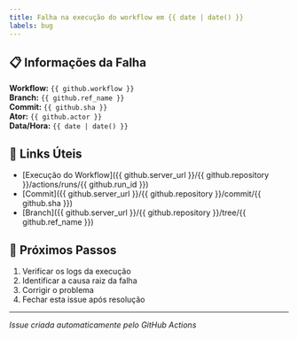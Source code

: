 ```yaml
---
title: Falha na execução do workflow em {{ date | date() }}
labels: bug
---
```


## 📋 Informações da Falha

**Workflow:** `{{ github.workflow }}`  
**Branch:** `{{ github.ref_name }}`  
**Commit:** `{{ github.sha }}`  
**Ator:** `{{ github.actor }}`  
**Data/Hora:** `{{ date | date() }}`  

## 🔗 Links Úteis

- [Execução do Workflow]({{ github.server_url }}/{{ github.repository }}/actions/runs/{{ github.run_id }})
- [Commit]({{ github.server_url }}/{{ github.repository }}/commit/{{ github.sha }})
- [Branch]({{ github.server_url }}/{{ github.repository }}/tree/{{ github.ref_name }})

## 📝 Próximos Passos

1. Verificar os logs da execução
2. Identificar a causa raiz da falha
3. Corrigir o problema
4. Fechar esta issue após resolução

---
*Issue criada automaticamente pelo GitHub Actions*
